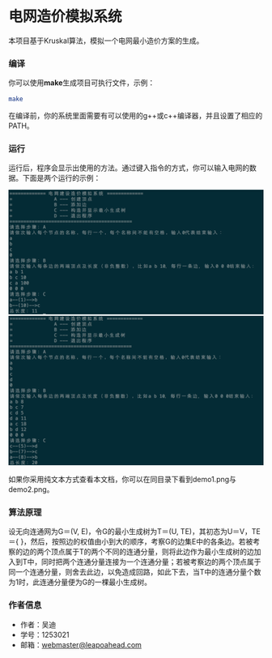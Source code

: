 # 电网造价模拟系统
本项目基于Kruskal算法，模拟一个电网最小造价方案的生成。

### 编译
你可以使用**make**生成项目可执行文件，示例：

```bash
make
```

在编译前，你的系统里面需要有可以使用的g++或c++编译器，并且设置了相应的PATH。

### 运行
运行后，程序会显示出使用的方法。通过键入指令的方式，你可以输入电网的数据。下面是两个运行的示例：

![运行示例1](demo1.png)
![运行示例2](demo2.png)

如果你采用纯文本方式查看本文档，你可以在同目录下看到demo1.png与demo2.png。

### 算法原理
设无向连通网为G＝(V, E)，令G的最小生成树为T＝(U, TE)，其初态为U＝V，TE＝{ }，然后，按照边的权值由小到大的顺序，考察G的边集E中的各条边。若被考察的边的两个顶点属于T的两个不同的连通分量，则将此边作为最小生成树的边加入到T中，同时把两个连通分量连接为一个连通分量；若被考察边的两个顶点属于同一个连通分量，则舍去此边，以免造成回路，如此下去，当T中的连通分量个数为1时，此连通分量便为G的一棵最小生成树。 

### 作者信息

- 作者：吴迪
- 学号：1253021
- 邮箱：webmaster@leapoahead.com